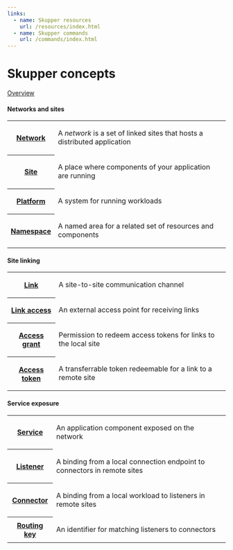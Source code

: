 ```yaml
---
links:
  - name: Skupper resources
    url: /resources/index.html
  - name: Skupper commands
    url: /commands/index.html
---
```


# Skupper concepts

[Overview](overview.html)

#### Networks and sites

<table class="objects">
<tr><th><a href="{{site_prefix}}/concepts/network.html">Network</a></th><td><p>A <em>network</em> is a set of linked sites that hosts a distributed application</p>
</td></tr>
<tr><th><a href="{{site_prefix}}/concepts/site.html">Site</a></th><td><p>A place where components of your application are running</p>
</td></tr>
<tr><th><a href="{{site_prefix}}/concepts/platform.html">Platform</a></th><td><p>A system for running workloads</p>
</td></tr>
<tr><th><a href="{{site_prefix}}/concepts/namespace.html">Namespace</a></th><td><p>A named area for a related set of resources and components</p>
</td></tr>
</table>

#### Site linking

<table class="objects">
<tr><th><a href="{{site_prefix}}/concepts/link.html">Link</a></th><td><p>A site-to-site communication channel</p>
</td></tr>
<tr><th><a href="{{site_prefix}}/concepts/link-access.html">Link access</a></th><td><p>An external access point for receiving links</p>
</td></tr>
<tr><th><a href="{{site_prefix}}/concepts/access-grant.html">Access grant</a></th><td><p>Permission to redeem access tokens for links to the local site</p>
</td></tr>
<tr><th><a href="{{site_prefix}}/concepts/access-token.html">Access token</a></th><td><p>A transferrable token redeemable for a link to a remote site</p>
</td></tr>
</table>

#### Service exposure

<table class="objects">
<tr><th><a href="{{site_prefix}}/concepts/service.html">Service</a></th><td><p>An application component exposed on the network</p>
</td></tr>
<tr><th><a href="{{site_prefix}}/concepts/listener.html">Listener</a></th><td><p>A binding from a local connection endpoint to connectors in remote sites</p>
</td></tr>
<tr><th><a href="{{site_prefix}}/concepts/connector.html">Connector</a></th><td><p>A binding from a local workload to listeners in remote sites</p>
</td></tr>
<tr><th><a href="{{site_prefix}}/concepts/routing-key.html">Routing key</a></th><td><p>An identifier for matching listeners to connectors</p>
</td></tr>
</table>
